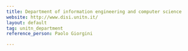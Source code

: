 ```yaml
---
title: Department of information engineering and computer science
website: http://www.disi.unitn.it/
layout: default
tag: unitn_department
reference_person: Paolo Giorgini

---
```

